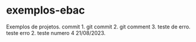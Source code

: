 # exemplos-ebac  
Exemplos de projetos. 
commit 1.
git commit 2.
git comment 3.
teste de erro.
teste erro 2.
teste numero 4 21/08/2023.